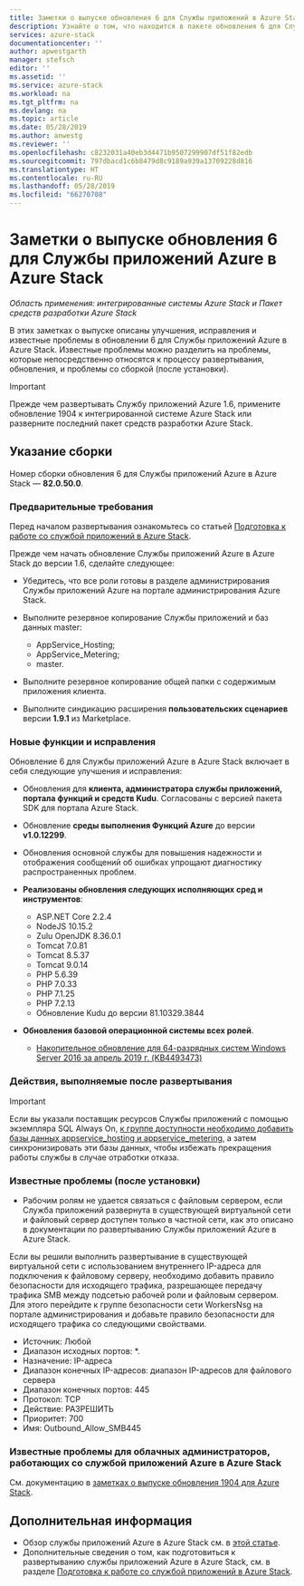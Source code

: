 ```yaml
---
title: Заметки о выпуске обновления 6 для Службы приложений в Azure Stack | Документация Майкрософт
description: Узнайте о том, что находится в пакете обновления 6 для Службы приложений в Azure Stack, какие есть известные проблемы и откуда скачать обновление.
services: azure-stack
documentationcenter: ''
author: apwestgarth
manager: stefsch
editor: ''
ms.assetid: ''
ms.service: azure-stack
ms.workload: na
ms.tgt_pltfrm: na
ms.devlang: na
ms.topic: article
ms.date: 05/28/2019
ms.author: anwestg
ms.reviewer: ''
ms.openlocfilehash: c8232031a40eb3d4471b9507299907df51f82edb
ms.sourcegitcommit: 797dbacd1c6b8479d8c9189a939a13709228d816
ms.translationtype: HT
ms.contentlocale: ru-RU
ms.lasthandoff: 05/28/2019
ms.locfileid: "66270708"
---
```

# <a name="app-service-on-azure-stack-update-6-release-notes"></a>Заметки о выпуске обновления 6 для Службы приложений Azure в Azure Stack

*Область применения: интегрированные системы Azure Stack и Пакет средств разработки Azure Stack*

В этих заметках о выпуске описаны улучшения, исправления и известные проблемы в обновлении 6 для Службы приложений Azure в Azure Stack. Известные проблемы можно разделить на проблемы, которые непосредственно относятся к процессу развертывания, обновления, и проблемы со сборкой (после установки).

> [!IMPORTANT]
> Прежде чем развертывать Службу приложений Azure 1.6, примените обновление 1904 к интегрированной системе Azure Stack или разверните последний пакет средств разработки Azure Stack.


## <a name="build-reference"></a>Указание сборки

Номер сборки обновления 6 для Службы приложений Azure в Azure Stack — **82.0.50.0**.

### <a name="prerequisites"></a>Предварительные требования

Перед началом развертывания ознакомьтесь со статьей [Подготовка к работе со службой приложений в Azure Stack](azure-stack-app-service-before-you-get-started.md).

Прежде чем начать обновление Службы приложений Azure в Azure Stack до версии 1.6, сделайте следующее:

- Убедитесь, что все роли готовы в разделе администрирования Службы приложений Azure на портале администрирования Azure Stack.

- Выполните резервное копирование Службы приложений и баз данных master:
  - AppService_Hosting;
  - AppService_Metering;
  - master.

- Выполните резервное копирование общей папки с содержимым приложения клиента.

- Выполните синдикацию расширения **пользовательских сценариев** версии **1.9.1** из Marketplace.

### <a name="new-features-and-fixes"></a>Новые функции и исправления

Обновление 6 для Службы приложений Azure в Azure Stack включает в себя следующие улучшения и исправления:

- Обновления для **клиента, администратора службы приложений, портала функций и средств Kudu**. Согласованы с версией пакета SDK для портала Azure Stack.

- Обновление **среды выполнения Функций Azure** до версии **v1.0.12299**.

- Обновления основной службы для повышения надежности и отображения сообщений об ошибках упрощают диагностику распространенных проблем.

- **Реализованы обновления следующих исполняющих сред и инструментов**:
  - ASP.NET Core 2.2.4
  - NodeJS 10.15.2
  - Zulu OpenJDK 8.36.0.1
  - Tomcat 7.0.81
  - Tomcat 8.5.37
  - Tomcat 9.0.14
  - PHP 5.6.39
  - PHP 7.0.33
  - PHP 7.1.25
  - PHP 7.2.13
  - Обновление Kudu до версии 81.10329.3844

- **Обновления базовой операционной системы всех ролей**.
  - [Накопительное обновление для 64-разрядных систем Windows Server 2016 за апрель 2019 г. (KB4493473)](https://support.microsoft.com/help/4493473/windows-10-update-kb4493473)

### <a name="post-deployment-steps"></a>Действия, выполняемые после развертывания

> [!IMPORTANT]
> Если вы указали поставщик ресурсов Службы приложений с помощью экземпляра SQL Always On, [к группе доступности необходимо добавить базы данных appservice_hosting и appservice_metering](https://docs.microsoft.com/sql/database-engine/availability-groups/windows/availability-group-add-a-database), а затем синхронизировать эти базы данных, чтобы избежать прекращения работы службы в случае отработки отказа.

### <a name="known-issues-post-installation"></a>Известные проблемы (после установки)

- Рабочим ролям не удается связаться с файловым сервером, если Служба приложений развернута в существующей виртуальной сети и файловый сервер доступен только в частной сети, как это описано в документации по развертыванию Службы приложений Azure в Azure Stack.

Если вы решили выполнить развертывание в существующей виртуальной сети с использованием внутреннего IP-адреса для подключения к файловому серверу, необходимо добавить правило безопасности для исходящего трафика, разрешающее передачу трафика SMB между подсетью рабочей роли и файловым сервером. Для этого перейдите к группе безопасности сети WorkersNsg на портале администрирования и добавьте правило безопасности для исходящего трафика со следующими свойствами.
 * Источник: Любой
 * Диапазон исходных портов: *.
 * Назначение: IP-адреса
 * Диапазон конечных IP-адресов: диапазон IP-адресов для файлового сервера
 * Диапазон конечных портов: 445
 * Протокол: TCP
 * Действие: РАЗРЕШИТЬ
 * Приоритет: 700
 * Имя: Outbound_Allow_SMB445

### <a name="known-issues-for-cloud-admins-operating-azure-app-service-on-azure-stack"></a>Известные проблемы для облачных администраторов, работающих со службой приложений Azure в Azure Stack

См. документацию в [заметках о выпуске обновления 1904 для Azure Stack](azure-stack-release-notes-1904.md).

## <a name="next-steps"></a>Дополнительная информация

- Обзор службы приложений Azure в Azure Stack см. в [этой статье](azure-stack-app-service-overview.md).
- Дополнительные сведения о том, как подготовиться к развертыванию службы приложений Azure в Azure Stack, см. в разделе [Подготовка к работе со службой приложений в Azure Stack](azure-stack-app-service-before-you-get-started.md).
